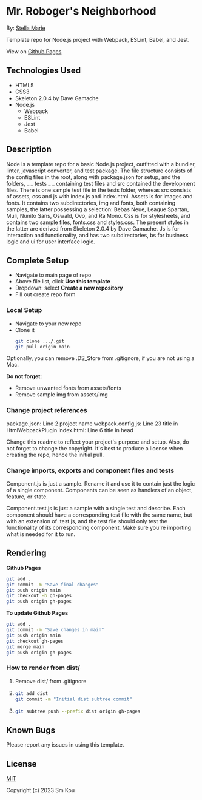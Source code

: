 # Mr. Roboger's Neighborhood

By: [Stella Marie](http://smkou.com)

Template repo for Node.js project with Webpack, ESLint, Babel, and Jest.

View on [Github Pages](https://smkou.github.io/mr-roboger-neighborhood/)

## Technologies Used

- HTML5
- CSS3
- Skeleton 2.0.4 by Dave Gamache
- Node.js
  - Webpack
  - ESLint
  - Jest
  - Babel

## Description

Node is a template repo for a basic Node.js project, outfitted with a bundler, linter, javascript converter, and test package. The file structure consists of the config files in the root, along with package.json for setup, and the folders, _ _ tests _ _ containing test files and src contained the development files. There is one sample test file in the tests folder, whereas src consists of assets, css and js with index.js and index.html. Assets is for images and fonts. It contains two subdirectories, img and fonts, both containing samples, the latter possessing a selection: Bebas Neue, League Spartan, Muli, Nunito Sans, Oswald, Ovo, and Ra Mono. Css is for stylesheets, and contains two sample files, fonts.css and styles.css. The present styles in the latter are derived from Skeleton 2.0.4 by Dave Gamache. Js is for interaction and functionality, and has two subdirectories, bs for business logic and ui for user interface logic.

## Complete Setup

- Navigate to main page of repo
- Above file list, click **Use this template**
- Dropdown: select **Create a new repository**
- Fill out create repo form

### Local Setup

- Navigate to your new repo
- Clone it
  ```bash
  git clone .../.git
  git pull origin main
  ```

Optionally, you can remove .DS_Store from .gitignore, if you are not using a Mac.

**Do not forget:**

- Remove unwanted fonts from assets/fonts
- Remove sample img from assets/img

### Change project references

package.json:       Line 2 project name
webpack.config.js:  Line 23 title in HtmlWebpackPlugin
index.html:         Line 6 title in head

Change this readme to reflect your project's purpose and setup. Also, do not forget to change the copyright. It's best to produce a license when creating the repo, hence the initial pull.

### Change imports, exports and component files and tests

Component.js is just a sample. Rename it and use it to contain just the logic of a single component. Components can be seen as handlers of an object, feature, or state.

Component.test.js is just a sample with a single test and describe. Each component should have a corresponding test file with the same name, but with an extension of .test.js, and the test file should only test the functionality of its corresponding component. Make sure you're importing what is needed for it to run.

## Rendering

**Github Pages**

```bash
git add .
git commit -m "Save final changes"
git push origin main
git checkout -b gh-pages
git push origin gh-pages
```

**To update Github Pages**

```bash
git add .
git commit -m "Save changes in main"
git push origin main
git checkout gh-pages
git merge main
git push origin gh-pages
```

### How to render from dist/

1. Remove dist/ from .gitignore
2.  ```bash
    git add dist
    git commit -m "Initial dist subtree commit"
    ```
3.  ```bash
    git subtree push --prefix dist origin gh-pages
    ```

## Known Bugs

Please report any issues in using this template.

## License

[MIT](https://choosealicense.com/licenses/mit/)

Copyright (c) 2023 Sm Kou